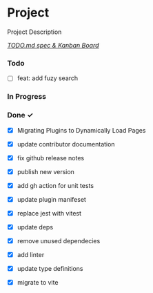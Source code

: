 # Project

Project Description

<em>[TODO.md spec & Kanban Board](https://bit.ly/3fCwKfM)</em>

### Todo

- [ ] feat: add fuzy search  

### In Progress


### Done ✓

- [x] Migrating Plugins to Dynamically Load Pages  
- [x] update contributor documentation  
- [x] fix github release notes  
- [x] publish new version  
- [x] add gh action for unit tests  
- [x] update plugin manifeset  
- [x] replace jest with vitest  
- [x] update deps  
- [x] remove unused dependecies  
- [x] add linter  
- [x] update type definitions  
- [x] migrate to vite  

